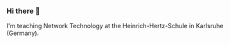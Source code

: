 ### Hi there 👋

<!--
**uwschw/uwschw** is a ✨ _special_ ✨ repository because its `README.md` (this file) appears on your GitHub profile.
-->
I'm teaching Network Technology at the Heinrich-Hertz-Schule in Karlsruhe (Germany).
